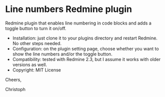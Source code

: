 Line numbers Redmine plugin
===========================

Redmine plugin that enables line numbering in code blocks and adds a toggle button to turn it on/off.

- Installation: just clone it to your plugins directory and restart Redmine. No other steps needed.
- Configuration: on the plugin setting page, choose whether you want to show the line numbers and/or the toggle button.
- Compatibility: tested with Redmine 2.3, but I assume it works with older versions as well.
- Copyright: MIT License

Cheers,

  Christoph
